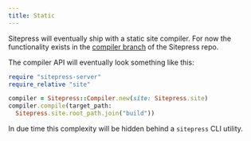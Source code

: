 ```yaml
---
title: Static
---
```


Sitepress will eventually ship with a static site compiler. For now the functionality exists in the [compiler branch](https://github.com/sitepress/sitepress/tree/compiler) of the Sitepress repo.

The compiler API will eventually look something like this:

```ruby
require "sitepress-server"
require_relative "site"

compiler = Sitepress::Compiler.new(site: Sitepress.site)
compiler.compile(target_path:
  Sitepress.site.root_path.join("build"))
```

In due time this complexity will be hidden behind a `sitepress` CLI utility.
